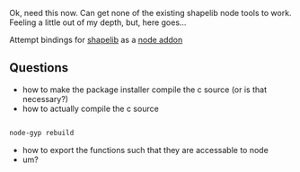 Ok, need this now. Can get none of the existing shapelib node tools to work.<br />
Feeling a little out of my depth, but, here goes... <br />

Attempt bindings for [shapelib](http://shapelib.maptools.org/) as a [node addon](http://nodejs.org/api/addons.html)

Questions
---------

* how to make the package installer compile the c source (or is that necessary?)
* how to actually compile the c source

```bash

node-gyp rebuild

```

* how to export the functions such that they are accessable to node
* um? 
